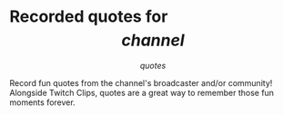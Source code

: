 # Recorded quotes for $$channel$$

$$quotes$$

Record fun quotes from the channel's broadcaster and/or community! Alongside
Twitch Clips, quotes are a great way to remember those fun moments forever.
